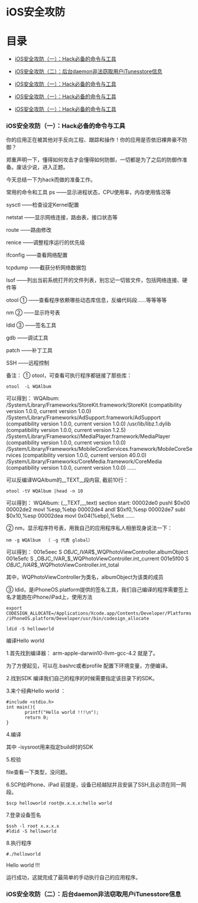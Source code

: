 # iOS安全攻防


# 目录



* [iOS安全攻防（一）：Hack必备的命令与工具](#markdown-af01)

* [iOS安全攻防（二）：后台daemon非法窃取用户iTunesstore信息](#markdown-af02)

* [iOS安全攻防（一）：Hack必备的命令与工具](#markdown-af03)

* [iOS安全攻防（一）：Hack必备的命令与工具](#markdown-af04)

* [iOS安全攻防（一）：Hack必备的命令与工具](#markdown-af05)



### <a name="markdown-af01"></a>iOS安全攻防（一）：Hack必备的命令与工具


你的应用正在被其他对手反向工程、跟踪和操作！你的应用是否依旧裸奔豪不防御？
 
郑重声明一下，懂得如何攻击才会懂得如何防御，一切都是为了之后的防御作准备。废话少说，进入正题。
 
今天总结一下为hack而做的准备工作。
 
常用的命令和工具
ps 	        ——显示进程状态，CPU使用率，内存使用情况等

sysctl       ——检查设定Kernel配置

netstat     ——显示网络连接，路由表，接口状态等

route        ——路由修改

renice       ——调整程序运行的优先级

ifconfig    ——查看网络配置

tcpdump   ——截获分析网络数据包

lsof           ——列出当前系统打开的文件列表，别忘记一切皆文件，包括网络连接、硬件等

otool ①     ——查看程序依赖哪些动态库信息，反编代码段……等等等等

nm ②        ——显示符号表

ldid ③      ——签名工具

gdb          ——调试工具

patch       ——补丁工具

SSH         ——远程控制
 
备注：
① otool，可查看可执行程序都链接了那些库：

`
otool  -L WQAlbum 
 `
 
可以得到：
WQAlbum:
	/System/Library/Frameworks/StoreKit.framework/StoreKit (compatibility version 1.0.0, current version 1.0.0)
	/System/Library/Frameworks/AdSupport.framework/AdSupport (compatibility version 1.0.0, current version 1.0.0)
	/usr/lib/libz.1.dylib (compatibility version 1.0.0, current version 1.2.5)
	/System/Library/Frameworks//MediaPlayer.framework/MediaPlayer (compatibility version 1.0.0, current version 1.0.0)
	/System/Library/Frameworks/MobileCoreServices.framework/MobileCoreServices (compatibility version 1.0.0, current version 40.0.0)
	/System/Library/Frameworks/CoreMedia.framework/CoreMedia (compatibility version 1.0.0, current version 1.0.0)
……
 
可以反编译WQAlbum的__TEXT__段内容, 截前10行：

`
otool -tV WQAlbum |head -n 10 
` 
 
 
可以得到：
WQAlbum:
(__TEXT,__text) section
start:
00002de0	pushl	$0x00
00002de2	movl	%esp,%ebp
00002de4	andl	$0xf0,%esp
00002de7	subl	$0x10,%esp
00002dea	movl	0x04(%ebp),%ebx
……
 
② nm，显示程序符号表，用我自己的应用程序私人相册现身说法一下：

`
nm -g WQAlbum  （ -g 代表 global） 
 `
 
可以得到：
001e5eec S _OBJC_IVAR_$_WQPhotoViewController.albumObject
001e5efc S _OBJC_IVAR_$_WQPhotoViewController.int_current
001e5f00 S _OBJC_IVAR_$_WQPhotoViewController.int_total
 
其中，WQPhotoViewController为类名，albumObject为该类的成员
 
③ ldid，是iPhoneOS.platform提供的签名工具，我们自己编译的程序需要签上名才能跑在iPhone/iPad上，使用方法

`export CODESIGN_ALLOCATE=/Applications/Xcode.app/Contents/Developer/Platforms/iPhoneOS.platform/Developer/usr/bin/codesign_allocate
`

`
ldid -S helloworld 
`
 
编译Hello world
 
1.首先找到编译器：
arm-apple-darwin10-llvm-gcc-4.2 就是了。
 
为了方便起见，可以在.bashrc或者profile 配置下环境变量，方便编译。
 
2.找到SDK 
编译我们自己的程序的时候需要指定该目录下的SDK。
 
3.来个经典Hello world ：

    #include <stdio.h>                                                                                              
    int main(){   
           printf("Hello world !!!\n");   
           return 0;   
    }   

 
4.编译
 
其中 -isysroot用来指定build时的SDK
 
5.校验 
 
file查看一下类型，没问题。
 
6.SCP给iPhone、iPad
前提是，设备已经越狱并且安装了SSH,且必须在同一网段。

`
$scp helloworld root@x.x.x.x:hello world
 `
 
7.登录设备签名

```
$ssh -l root x.x.x.x
#ldid -S helloworld
```
 
8.执行程序

```
#./helloworld
```
Hello world !!!
 
运行成功，这就完成了最简单的手动执行自己的应用程序。
 
### <a name="markdown-af02"></a>iOS安全攻防（二）：后台daemon非法窃取用户iTunesstore信息